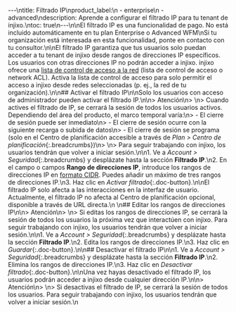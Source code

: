 ---\ntitle: Filtrado IP\nproduct_label:\n  - enterprise\n  - advanced\ndescription: Aprende a configurar el filtrado IP para tu tenant de injixo.\ntoc: true\n---\n\nEl filtrado IP es una funcionalidad de pago. No está incluido automáticamente en tu plan Enterprise o Advanced WFM\nSi tu organización está interesada en esta funcionalidad, ponte en contacto con tu consultor.\n\nEl filtrado IP garantiza que tus usuarios solo puedan acceder a tu tenant de injixo desde rangos de direcciones IP específicos. Los usuarios con otras direcciones IP no podrán acceder a injixo. injixo ofrece una [lista de control de acceso a la red](https://docs.aws.amazon.com/vpc/latest/userguide/vpc-network-acls.html) (lista de control de acceso o network ACL). Activa la lista de control de acceso para solo permitir el acceso a injixo desde redes seleccionadas (p.&nbsp;ej., la red de tu organización).\n\n## Activar el filtrado IP\n\nSolo los usuarios con acceso de administrador pueden activar el filtrado IP.\n\n> Atención\n> \n> Cuando actives el filtrado de IP, se cerrará la sesión de todos los usuarios activos. Dependiendo del área del producto, el marco temporal varía:\n> - El cierre de sesión puede ser inmediato\n> - El cierre de sesión ocurre con la siguiente recarga o subida de datos\n> - El cierre de sesión se programa (solo en el Centro de planificación accesible a través de _Plan > Centro de planificación_{:.breadcrumbs})\n> \n> Para seguir trabajando con injixo, los usuarios tendrán que volver a iniciar sesión.\n\n1. Ve a _Account > Seguridad_{:.breadcrumbs} y desplázate hasta la sección **Filtrado IP**.\n2. En el campo o campos **Rango de direcciones IP**, introduce los rangos de direcciones IP en [formato CIDR](https://en.wikipedia.org/wiki/Classless_Inter-Domain_Routing#:~:text=CIDR%20notation%20specifies%20an%20IP,bits). Puedes añadir un máximo de tres rangos de direcciones IP.\n3. Haz clic en _Activar filtrado_{:.doc-button}.\n\nEl filtrado IP solo afecta a las interacciones en la interfaz de usuario. Actualmente, el filtrado IP no afecta al Centro de planificación opcional, disponible a través de URL directa.\n \n## Editar los rangos de direcciones IP\n\n> Atención\n> \n> Si editas los rangos de direcciones IP, se cerrará la sesión de todos los usuarios la próxima vez que interactúen con injixo. Para seguir trabajando con injixo, los usuarios tendrán que volver a iniciar sesión.\n\n1. Ve a _Account > Seguridad_{:.breadcrumbs} y desplázate hasta la sección **Filtrado IP**.\n2. Edita los rangos de direcciones IP.\n3. Haz clic en _Guardar_{:.doc-button}.\n\n## Desactivar el filtrado IP\n\n1. Ve a _Account > Seguridad_{:.breadcrumbs} y desplázate hasta la sección **Filtrado IP**.\n2. Elimina los rangos de direcciones IP.\n3. Haz clic en _Desactivar filtrado_{:.doc-button}.\n\nUna vez hayas desactivado el filtrado IP, los usuarios podrán acceder a injixo desde cualquier dirección IP.\n\n> Atención\n> \n> Si desactivas el filtrado de IP, se cerrará la sesión de todos los usuarios. Para seguir trabajando con injixo, los usuarios tendrán que volver a iniciar sesión.\n